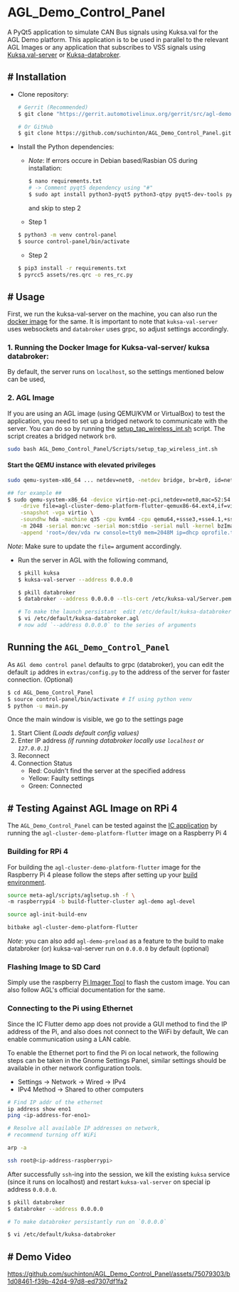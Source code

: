 # AGL_Demo_Control_Panel

A PyQt5 application to simulate CAN Bus signals using Kuksa.val for the AGL Demo platform. This application is to be used in parallel to the relevant AGL Images or any application that subscribes to VSS signals using [Kuksa.val-server](https://github.com/eclipse/kuksa.val/tree/master/kuksa-val-server) or [Kuksa-databroker](https://github.com/eclipse/kuksa.val/tree/master/kuksa_databroker).

## # Installation

- Clone repository:
    ```bash
    # Gerrit (Recommended)
    $ git clone "https://gerrit.automotivelinux.org/gerrit/src/agl-demo-control-panel"

    # Or GitHub
    $ git clone https://github.com/suchinton/AGL_Demo_Control_Panel.git
    ```
- Install the Python dependencies:

    - _Note_: 
        If errors occure in Debian based/Rasbian OS during installation:  
        ```bash
        $ nano requirements.txt
        # -> Comment pyqt5 dependency using "#"
        $ sudo apt install python3-pyqt5 python3-qtpy pyqt5-dev-tools python3-pyqt5.qtsvg -y
        ```
        and skip to step 2

    - Step 1
    ```bash
    $ python3 -m venv control-panel
    $ source control-panel/bin/activate
    ```
    - Step 2
    ```bash
    $ pip3 install -r requirements.txt
    $ pyrcc5 assets/res.qrc -o res_rc.py
    ```

## # Usage

First, we run the kuksa-val-server on the machine, you can also run the [docker image](https://github.com/eclipse/kuksa.val/tree/master/kuksa-val-server#quick-start) for the same. It is important to note that `kuksa-val-server` uses websockets and `databroker` uses grpc, so adjust settings accordingly.

### 1. Running the Docker Image for Kuksa-val-server/ kuksa databroker:

By default, the server runs on `localhost`, so the settings mentioned below can be used,

### 2. AGL Image

If you are using an AGL image (using QEMU/KVM or VirtualBox) to test the application, you need to set up a bridged network to communicate with the server. You can do so by running the [setup_tap_wireless_int.sh](/Scripts/setup_tap_wireless_int.sh) script. The script creates a bridged network `br0`.

```bash
sudo bash AGL_Demo_Control_Panel/Scripts/setup_tap_wireless_int.sh
```

#### Start the QEMU instance with elevated privileges

```bash
sudo qemu-system-x86_64 ... netdev=net0, -netdev bridge, br=br0, id=net0

## for example ##
$ sudo qemu-system-x86_64 -device virtio-net-pci,netdev=net0,mac=52:54:00:12:35:02 -netdev bridge,br=br0,id=net0 \
    -drive file=agl-cluster-demo-platform-flutter-qemux86-64.ext4,if=virtio,format=raw -usb -usbdevice tablet -device virtio-rng-pci \
    -snapshot -vga virtio \
    -soundhw hda -machine q35 -cpu kvm64 -cpu qemu64,+ssse3,+sse4.1,+sse4.2,+popcnt -enable-kvm \
    -m 2048 -serial mon:vc -serial mon:stdio -serial null -kernel bzImage \
    -append 'root=/dev/vda rw console=tty0 mem=2048M ip=dhcp oprofile.timer=1 console=ttyS0,115200n8 verbose fstab=no'
```
_Note_: Make sure to update the `file=` argument accordingly.


- Run the server in AGL with the following command,

    ```bash
    $ pkill kuksa
    $ kuksa-val-server --address 0.0.0.0

    $ pkill databroker
    $ databroker --address 0.0.0.0 --tls-cert /etc/kuksa-val/Server.pem --tls-private-key /etc/kuksa-val/Server.key --jwt-public-key /usr/lib/python3.10/site-packages/kuksa_certificates/jwt/jwt.key.pub --vss /usr/share/vss/vss.json

    # To make the launch persistant  edit /etc/default/kuksa-databroker.agl
    $ vi /etc/default/kuksa-databroker.agl
    # now add `--address 0.0.0.0` to the series of arguments
    ```


## Running the `AGL_Demo_Control_Panel`

As `AGl demo control panel` defaults to grpc (databroker), you can edit the default `ip` addres in `extras/config.py` to the address of the server for faster connection. (Optional)

```bash
$ cd AGL_Demo_Control_Panel
$ source control-panel/bin/activate # If using python venv
$ python -u main.py
```

Once the main window is visible, we go to the settings page

1. Start Client _(Loads default config values)_
2. Enter IP address _(if running databroker locally use `localhost` or `127.0.0.1`)_
3. Reconnect
4. Connection Status
    - Red: Couldn't find the server at the specified address
    - Yellow: Faulty settings
    - Green: Connected

## # Testing Against AGL Image on RPi 4

 The `AGL_Demo_Control_Panel` can be tested against the [IC application](https://github.com/aakash-s45/ic) by running the `agl-cluster-demo-platform-flutter` image on a Raspberry Pi 4 

### Building for RPi 4

For building the `agl-cluster-demo-platform-flutter` image for the Raspberry Pi 4 please follow the steps after setting up your [build environment](https://docs.automotivelinux.org/en/master/#01_Getting_Started/02_Building_AGL_Image/03_Downloading_AGL_Software/).

```bash
source meta-agl/scripts/aglsetup.sh -f \
-m raspberrypi4 -b build-flutter-cluster agl-demo agl-devel

source agl-init-build-env

bitbake agl-cluster-demo-platform-flutter
```
_Note_: you can also add `agl-demo-preload` as a feature to the build to make databroker (or) kuksa-val-server run on `0.0.0.0` by default (optional)

### Flashing Image to SD Card

Simply use the raspberry [Pi Imager Tool](https://www.raspberrypi.com/software/) to flash the custom image. You can also follow AGL's official documentation for the same. 

### Connecting to the Pi using Ethernet

Since the IC Flutter demo app does not provide a GUI method to find the IP address of the Pi, and also does not connect to the WiFi by default, We can enable communication using a LAN cable.

To enable the Ethernet port to find the Pi on local network, the following steps can be taken in the Gnome Settings Panel, similar settings should be available in other network configuration tools.

- Settings -> Network -> Wired ->  IPv4
- IPv4 Method -> Shared to other computers

```bash
# Find IP addr of the ethernet
ip address show eno1
ping <ip-address-for-eno1>

# Resolve all available IP addresses on network, 
# recommend turning off WiFi

arp -a

ssh root@<ip-address-raspberrypi>
```

After successfully `ssh`-ing into the session, we kill the existing `kuksa` service (since it runs on localhost) and restart `kuksa-val-server` on special ip address `0.0.0.0`.

```bash
$ pkill databroker
$ databroker --address 0.0.0.0

# To make databroker persistantly run on `0.0.0.0`

$ vi /etc/default/kuksa-databroker
```

## # Demo Video

https://github.com/suchinton/AGL_Demo_Control_Panel/assets/75079303/b1d08461-f39b-42d4-97d8-ed7307df1fa2